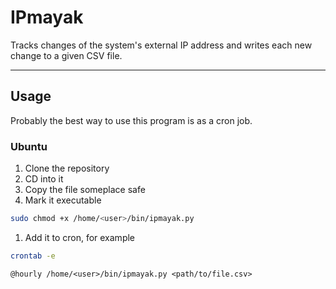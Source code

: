# IPmayak

Tracks changes of the system's external IP address and writes each new change to a given CSV file.

---

## Usage

Probably the best way to use this program is as a cron job.

### Ubuntu

1. Clone the repository
1. CD into it
1. Copy the file someplace safe
1. Mark it executable

  ```sh
  sudo chmod +x /home/<user>/bin/ipmayak.py
  ```

1. Add it to cron, for example

  ```sh
  crontab -e
  ```

  ```cron
  @hourly /home/<user>/bin/ipmayak.py <path/to/file.csv>
  ```
